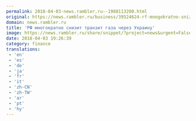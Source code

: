 ```yaml
---
permalink: 2018-04-03-news.rambler.ru--1988113200.html
original: https://news.rambler.ru/business/39524624-rf-mnogokratno-snizit-tranzit-gaza-cherez-ukrainu/
domain: news.rambler.ru
title: 'РФ многократно снизит транзит газа через Украину'
image: https://news.rambler.ru/share/snippet/?project=news&urgent=False&image=http%3A%2F%2Fnews.rambler.ru%2Fimg%2F2018%2F04%2F03221702.785565.3520.jpg&big=False&title=%D0%A0%D0%A4%C2%A0%D0%BC%D0%BD%D0%BE%D0%B3%D0%BE%D0%BA%D1%80%D0%B0%D1%82%D0%BD%D0%BE+%D1%81%D0%BD%D0%B8%D0%B7%D0%B8%D1%82+%D1%82%D1%80%D0%B0%D0%BD%D0%B7%D0%B8%D1%82+%D0%B3%D0%B0%D0%B7%D0%B0+%D1%87%D0%B5%D1%80%D0%B5%D0%B7+%D0%A3%D0%BA%D1%80%D0%B0%D0%B8%D0%BD%D1%83
date: 2018-04-03 19:26:39
category: finance
translations: 
 - 'en'
 - 'es'
 - 'de'
 - 'ja'
 - 'fr'
 - 'it'
 - 'zh-CN'
 - 'zh-TW'
 - 'ar'
 - 'pt'
 - 'hy'
---
```


